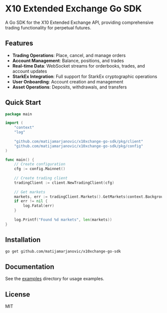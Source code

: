 # X10 Extended Exchange Go SDK

A Go SDK for the X10 Extended Exchange API, providing comprehensive trading functionality for perpetual futures.

## Features

- **Trading Operations**: Place, cancel, and manage orders
- **Account Management**: Balance, positions, and trades
- **Real-time Data**: WebSocket streams for orderbooks, trades, and account updates
- **StarkEx Integration**: Full support for StarkEx cryptographic operations
- **User Onboarding**: Account creation and management
- **Asset Operations**: Deposits, withdrawals, and transfers

## Quick Start

```go
package main

import (
    "context"
    "log"
    
    "github.com/matijamarjanovic/x10xchange-go-sdk/pkg/client"
    "github.com/matijamarjanovic/x10xchange-go-sdk/pkg/config"
)

func main() {
    // Create configuration
    cfg := config.Mainnet()
    
    // Create trading client
    tradingClient := client.NewTradingClient(cfg)
    
    // Get markets
    markets, err := tradingClient.Markets().GetMarkets(context.Background())
    if err != nil {
        log.Fatal(err)
    }
    
    log.Printf("Found %d markets", len(markets))
}
```

## Installation

```bash
go get github.com/matijamarjanovic/x10xchange-go-sdk
```

## Documentation

See the [examples](./examples/) directory for usage examples.

## License

MIT
